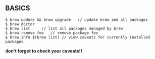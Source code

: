 
## BASICS
```
$ brew update && brew upgrade	// update brew and all packages
$ brew doctor
$ brew list	    // list all packages managed by brew
$ brew remove foo   // remove package foo
$ brew info $(brew list) // view caveats for currently installed packages
```

**don't forget to check your caveats!!**

